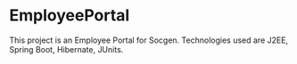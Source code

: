 # EmployeePortal
This project is an Employee Portal for Socgen. Technologies used are J2EE, Spring Boot, Hibernate, JUnits.
